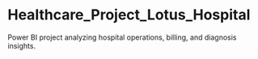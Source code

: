 # Healthcare_Project_Lotus_Hospital
Power BI project analyzing hospital operations, billing, and diagnosis insights.
